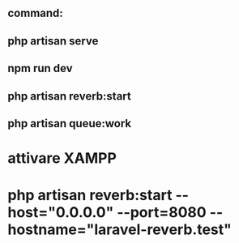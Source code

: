 ## command: 
## php artisan serve
## npm run dev
## php artisan reverb:start
## php artisan queue:work

# attivare XAMPP

# php artisan reverb:start --host="0.0.0.0" --port=8080 --hostname="laravel-reverb.test"